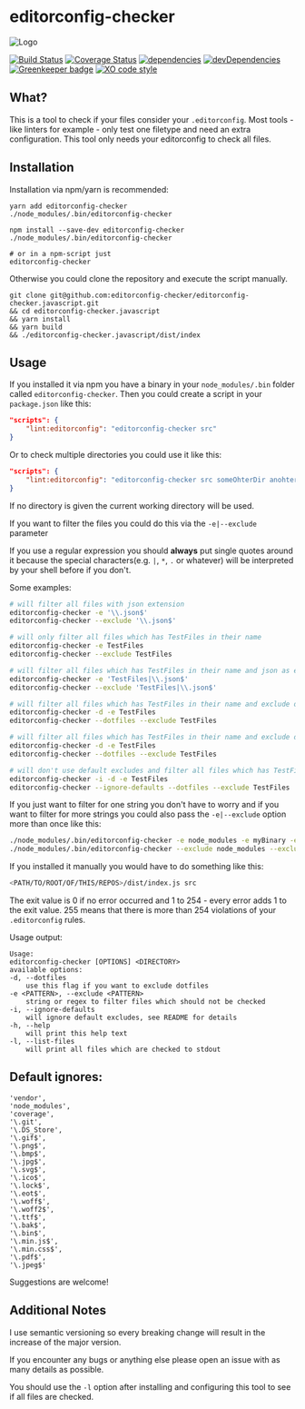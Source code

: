 # editorconfig-checker

![Logo](https://raw.githubusercontent.com/editorconfig-checker/editorconfig-checker.javascript/master/Docs/logo.png "Logo")

[![Build Status](https://travis-ci.org/editorconfig-checker/editorconfig-checker.javascript.svg?branch=master)](https://travis-ci.org/editorconfig-checker/editorconfig-checker.javascript)
[![Coverage Status](https://coveralls.io/repos/github/editorconfig-checker/editorconfig-checker.javascript/badge.svg?branch=master)](https://coveralls.io/github/editorconfig-checker/editorconfig-checker.javascript?branch=master)
[![dependencies](https://david-dm.org/editorconfig-checker/editorconfig-checker.javascript/status.svg)](https://david-dm.org/editorconfig-checker/editorconfig-checker.javascript?view=list)
[![devDependencies](https://david-dm.org/editorconfig-checker/editorconfig-checker.javascript/dev-status.svg)](https://david-dm.org/editorconfig-checker/editorconfig-checker.javascript?type=dev&view=list)
[![Greenkeeper badge](https://badges.greenkeeper.io/editorconfig-checker/editorconfig-checker.javascript.svg)](https://greenkeeper.io/)
[![XO code style](https://img.shields.io/badge/code_style-XO-5ed9c7.svg)](https://github.com/sindresorhus/xo)

## What?

This is a tool to check if your files consider your `.editorconfig`.
Most tools - like linters for example - only test one filetype and need an extra configuration.
This tool only needs your editorconfig to check all files.


## Installation

Installation via npm/yarn is recommended:

```
yarn add editorconfig-checker
./node_modules/.bin/editorconfig-checker

npm install --save-dev editorconfig-checker
./node_modules/.bin/editorconfig-checker

# or in a npm-script just
editorconfig-checker
```

Otherwise you could clone the repository and execute the script manually.

```
git clone git@github.com:editorconfig-checker/editorconfig-checker.javascript.git
&& cd editorconfig-checker.javascript
&& yarn install 
&& yarn build 
&& ./editorconfig-checker.javascript/dist/index
```

## Usage

If you installed it via npm you have a binary in your `node_modules/.bin` folder called `editorconfig-checker`.
Then you could create a script in your `package.json` like this:

```json
"scripts": {
    "lint:editorconfig": "editorconfig-checker src"
}
```

Or to check multiple directories you could use it like this:

```json 
"scripts": {
    "lint:editorconfig": "editorconfig-checker src someOhterDir anohterDir"
}
```

If no directory is given the current working directory will be used.

If you want to filter the files you could do this via the `-e|--exclude` parameter

If you use a regular expression you should __always__ put single quotes around it
because the special characters(e.g. `|`, `*`, `.` or whatever) will be interpreted by your shell before if you don't.

Some examples:
```sh
# will filter all files with json extension
editorconfig-checker -e '\\.json$' 
editorconfig-checker --exclude '\\.json$'

# will only filter all files which has TestFiles in their name
editorconfig-checker -e TestFiles
editorconfig-checker --exclude TestFiles 

# will filter all files which has TestFiles in their name and json as extension
editorconfig-checker -e 'TestFiles|\\.json$'
editorconfig-checker --exclude 'TestFiles|\\.json$'

# will filter all files which has TestFiles in their name and exclude dotfiles
editorconfig-checker -d -e TestFiles 
editorconfig-checker --dotfiles --exclude TestFiles  

# will filter all files which has TestFiles in their name and exclude dotfiles and will try to fix issues if they occur
editorconfig-checker -d -e TestFiles 
editorconfig-checker --dotfiles --exclude TestFiles 

# will don't use default excludes and filter all files which has TestFiles in their name
editorconfig-checker -i -d -e TestFiles
editorconfig-checker --ignore-defaults --dotfiles --exclude TestFiles 
```

If you just want to filter for one string you don't have to worry and if you want to filter for more strings you could also pass the `-e|--exclude` option more than once like this:

```sh
./node_modules/.bin/editorconfig-checker -e node_modules -e myBinary -e someGeneratedFile -e myPicture 
./node_modules/.bin/editorconfig-checker --exclude node_modules --exclude myBinary --exclude someGeneratedFile --exclude myPicture 
```

If you installed it manually you would have to do something like this:

```sh
<PATH/TO/ROOT/OF/THIS/REPOS>/dist/index.js src
```

The exit value is 0 if no error occurred and 1 to 254 - every error adds 1 to the exit value.
255 means that there is more than 254 violations of your `.editorconfig` rules.

Usage output:
```
Usage:
editorconfig-checker [OPTIONS] <DIRECTORY>
available options:
-d, --dotfiles
    use this flag if you want to exclude dotfiles
-e <PATTERN>, --exclude <PATTERN>
    string or regex to filter files which should not be checked
-i, --ignore-defaults
    will ignore default excludes, see README for details
-h, --help
    will print this help text
-l, --list-files
    will print all files which are checked to stdout
```


## Default ignores:

```
'vendor',
'node_modules',
'coverage',
'\.git',
'\.DS_Store',
'\.gif$',
'\.png$',
'\.bmp$',
'\.jpg$',
'\.svg$',
'\.ico$',
'\.lock$',
'\.eot$',
'\.woff$',
'\.woff2$',
'\.ttf$',
'\.bak$',
'\.bin$',
'\.min.js$',
'\.min.css$',
'\.pdf$',
'\.jpeg$'
```

Suggestions are welcome!

## Additional Notes

I use semantic versioning so every breaking change will result in the increase of the major version.

If you encounter any bugs or anything else please open an issue with as many details as possible.

You should use the `-l` option after installing and configuring this tool to see if all files are
checked.
